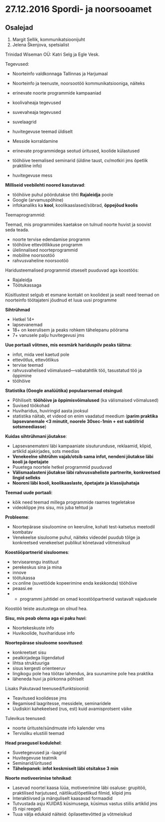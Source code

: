 
# 27.12.2016 Spordi- ja noorsooamet

## Osalejad

1. Margit Sellik, kommunikatsioonijuht
2. Jelena Škenjova, spetsialist


Trinidad Wiseman OÜ: Katri Selg ja Egle Vesk.

Tegevused:
* Noorteinfo valdkonnaga Tallinnas ja Harjumaal
 *	Noorteinfo ja teenuste, noorsootöö kommunikatsiooniga, näiteks
 *	erinevate noorte programmide kampaaniad
 *	koolivaheaja tegevused
 *	suvevaheaja tegevused
 *	suvelaagrid
 *	huvitegevuse teemad üldiselt

* Messide korraldamine
 *	erinevate programmidega seotud üritused, koolide külastused
 *	tööhõive teemalised seminarid (üldine taust, cv/motkiri jms õpetlik praktiline info)
 *  huvitegevuse mess


**Milliseid veebilehti noored kasutavad**:

* tööhõive puhul pöördutakse tihti **Rajaleidja** poole
* Google (arvamuspõhine)
* infokanaliks ka **kool**, koolikaaslased/sõbrad, **õppejõud koolis**

Teemaprogrammid: 

Teemad, mis programmides kaetakse on tulnud noorte huvist ja soovist seda teada.
 * noorte tervise edendamise programm
 * tööhõive ettevõtlikkuse programm
 * ülelinnalised noorteprogrammid
 * mobiilne noorsootöö 
 * rahvusvaheline noorsootöö 

Haridusteemalised programmid otseselt puuduvad aga koostöös:
* Rajaleidja
* Töötukassaga


Küsitlustest selgub et esmane kontakt on koolidest ja sealt need teemad on noorteinfo töötajateni jõudnud et luua uusi programme

**Sihtrühmad**

* Hetkel 14+
* lapsevanemad
* 18+ on keerulisem ja peaks rohkem tähelepanu pöörama
* 7+ vanusele palju huvitegevusi jms

**Uue portaali võtmes, mis eesmärk hariduspilv peaks täitma**:

*	infot, mida veel kaetud pole 
* ettevõtlus, ettevõtlikus
*	tervise teemad
* rahvusvahelised võimalused—vabatahtlik töö, tasustatud töö ja õppimine
* tööhõive

**Statistika (Google analüütika) populaarsemad otsingud**:

* Põhiliselt: **tööhõive ja õppimisvõimalused** (ka välismaised võimalused)
*	Suvised töökohad
*	Huviharidus, huviringid aasta jooksul
* statistika näitab, et videod on enim vaadatud meedium (**parim praktika lapsevanemale <3 minutit, noorele 30sec-1min + est subtiitrid sotsmeediasse**) 

**Kuidas sihtrühmani jõutakse**:

*	Lapsevanemateni läbi kampaaniate sisuturunduse, reklaamid, klipid, artiklid ajakirjades, sots meedias 
*	**Venekeelne sihtrühm vajab/otsib sama infot, nendeni jõutakse läbi kooli ja õpetajate**
*	Puuetega noortele hetkel programmid puuduvad 
*	**Välismaalasteni jõutakse läbi rahvusvaheliste partnerite, konkreetsed lingid selleks**
*	**Nooreni läbi kooli, koolikaaslaste, õpetajate ja klassijuhataja**


**Teemad uude portaali**:

*	kõik need teemad millega programmide raames tegeletakse
*	videoklippe jms sisu, mis juba tehtud ja 

**Probleeme**:

* Noortepärase sisuloomine on keeruline, kohati test-katsetus meetodil kombatav
* Venekeelse sisuloome puhul, näiteks videodel puudub tõlge ja konkreetsed venekeelset publikut kõnetavad võtmeisikud

**Koostööpartnerid sisuloomes**:

* tervisearengu instituut
* perekeskus sina ja mina
* innove
* töötukassa
* cv.online (suvetööde kopeerimine enda keskkonda) tööhõive
* peaasi.ee
* + programmi juhtidel on omad koostööpartnerid vastavalt vajadusele

Koostöö teiste asutustega on olnud hea.

**Sisu, mis peab olema aga ei paku huvi**:
* Noortekeskuste info
* Huvikoolide, huvihariduse info

**Noortepärase sisuloome soovitused**: 

* konkreetset sisu
* pealkirjadega liigendatud
* lihtsa struktuuriga
* sisus kergesti orienteeruv 
* lingikogu pole hea töötav lahendus, ära suunamine pole hea praktika
* läheneda huvi ja piirkonna põhiselt

Lisaks
Pakutavad teenused/funktsioonid:
* Teavitused koolidesse jms
* Regamised laagritesse, messidele, seminaridele
* Uudiskiri kahekeelsed (rus, est) kuid avamisprotsent väike

Tulevikus teenused:
* noorte ürituste/sündmuste info kalender vms 
* Tervisliku elustiili teemad

**Head praegusel kodulehel**:

* Suvetegevused ja -laagrid
* Huvitegevuse teatmik
* Seminarid/üritused
* **Tähelepanek: infot keskmiselt läbi otsitakse 3 min**

**Noorte motiveerimise tehnikad**:

* Lasevad noortel kaasa lüüa, motiveerimine läbi osaluse: grupitöö, praktilised harjutused, näitlikud/õpetlikud filmid, klipid jms
* Interaktiivsed ja mänguliselt kaasavad formaadid
* Tutvustada asju KUIDAS küsimusega, küsimus vastus stiilis artiklid jms (5 nipi reegel) 
* Tuua välja edukaid näiteid: õpilasettevõtted ja võtmeisikud


